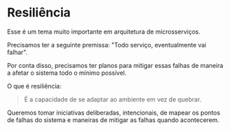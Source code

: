 # Resiliência
Esse é um tema muito importante em arquitetura de microsserviços.

Precisamos ter a seguinte premissa:
"Todo serviço, eventualmente vai falhar".

Por conta disso, precisamos ter planos para mitigar essas falhas de maneira a afetar o sistema todo o mínimo possível.

O que é resiliência:
> É a capacidade de se adaptar ao ambiente em vez de quebrar.

Queremos tomar iniciativas deliberadas, intencionais, de mapear os pontos de falhas do sistema e maneiras de mitigar as falhas quando acontecerem.